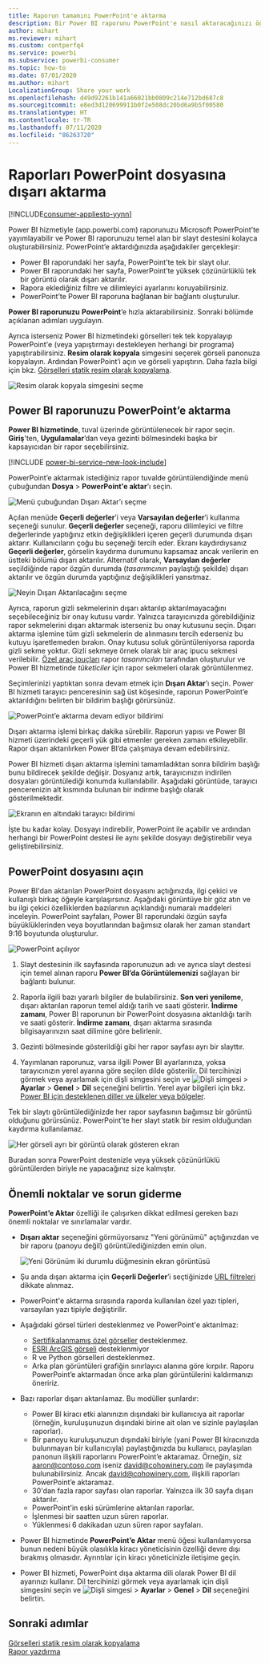 ```yaml
---
title: Raporun tamamını PowerPoint'e aktarma
description: Bir Power BI raporunu PowerPoint'e nasıl aktaracağınızı öğrenin.
author: mihart
ms.reviewer: mihart
ms.custom: contperfq4
ms.service: powerbi
ms.subservice: powerbi-consumer
ms.topic: how-to
ms.date: 07/01/2020
ms.author: mihart
LocalizationGroup: Share your work
ms.openlocfilehash: d49d92261b141a66021bb0809c214e712bd687c8
ms.sourcegitcommit: e8ed3d120699911b0f2e508dc20bd6a9b5f00580
ms.translationtype: HT
ms.contentlocale: tr-TR
ms.lasthandoff: 07/11/2020
ms.locfileid: "86263720"
---
```

# <a name="export-reports-to-powerpoint"></a>Raporları PowerPoint dosyasına dışarı aktarma

[!INCLUDE[consumer-appliesto-yynn](../includes/consumer-appliesto-yynn.md)]


Power BI hizmetiyle (app.powerbi.com) raporunuzu Microsoft PowerPoint’te yayımlayabilir ve Power BI raporunuzu temel alan bir slayt destesini kolayca oluşturabilirsiniz. PowerPoint’e aktardığınızda aşağıdakiler gerçekleşir:

* Power BI raporundaki her sayfa, PowerPoint’te tek bir slayt olur.
* Power BI raporundaki her sayfa, PowerPoint’te yüksek çözünürlüklü tek bir görüntü olarak dışarı aktarılır.
* Rapora eklediğiniz filtre ve dilimleyici ayarlarını koruyabilirsiniz.
* PowerPoint’te Power BI raporuna bağlanan bir bağlantı oluşturulur.

**Power BI raporunuzu** **PowerPoint**’e hızla aktarabilirsiniz. Sonraki bölümde açıklanan adımları uygulayın.

Ayrıca isterseniz Power BI hizmetindeki görselleri tek tek kopyalayıp PowerPoint'e (veya yapıştırmayı destekleyen herhangi bir programa) yapıştırabilirsiniz. **Resim olarak kopyala** simgesini seçerek görseli panonuza kopyalayın. Ardından PowerPoint’i açın ve görseli yapıştırın. Daha fazla bilgi için bkz. [Görselleri statik resim olarak kopyalama](../visuals/power-bi-visualization-copy-paste.md).

![Resim olarak kopyala simgesini seçme](media/end-user-powerpoint/power-bi-copy.png)

## <a name="export-your-power-bi-report-to-powerpoint"></a>Power BI raporunuzu PowerPoint’e aktarma
**Power BI hizmetinde**, tuval üzerinde görüntülenecek bir rapor seçin. **Giriş**'ten, **Uygulamalar**’dan veya gezinti bölmesindeki başka bir kapsayıcıdan bir rapor seçebilirsiniz.

[!INCLUDE [power-bi-service-new-look-include](../includes/power-bi-service-new-look-include.md)]

PowerPoint’e aktarmak istediğiniz rapor tuvalde görüntülendiğinde menü çubuğundan **Dosya** > **PowerPoint'e aktar**'ı seçin.

![Menü çubuğundan Dışarı Aktar’ı seçme](media/end-user-powerpoint/power-bi-export.png)

Açılan menüde **Geçerli değerler**’i veya **Varsayılan değerler**’i kullanma seçeneği sunulur. **Geçerli değerler** seçeneği, raporu dilimleyici ve filtre değerlerinde yaptığınız etkin değişiklikleri içeren geçerli durumunda dışarı aktarır.  Kullanıcıların çoğu bu seçeneği tercih eder. Ekranı kaydırdıysanız **Geçerli değerler**, görselin kaydırma durumunu kapsamaz ancak verilerin en üstteki bölümü dışarı aktarılır. Alternatif olarak, **Varsayılan değerler** seçildiğinde rapor özgün durumda (*tasarımcının* paylaştığı şekilde) dışarı aktarılır ve özgün durumda yaptığınız değişiklikleri yansıtmaz.

![Neyin Dışarı Aktarılacağını seçme](media/end-user-powerpoint/power-bi-current-values.png)
 
Ayrıca, raporun gizli sekmelerinin dışarı aktarılıp aktarılmayacağını seçebileceğiniz bir onay kutusu vardır. Yalnızca tarayıcınızda görebildiğiniz rapor sekmelerini dışarı aktarmak isterseniz bu onay kutusunu seçin. Dışarı aktarma işlemine tüm gizli sekmelerin de alınmasını tercih ederseniz bu kutuyu işaretlemeden bırakın. Onay kutusu soluk görüntüleniyorsa raporda gizli sekme yoktur. Gizli sekmeye örnek olarak bir araç ipucu sekmesi verilebilir. [Özel araç ipuçları](../create-reports/desktop-tooltips.md) rapor *tasarımcıları* tarafından oluşturulur ve Power BI hizmetinde *tüketiciler* için rapor sekmeleri olarak görüntülenmez. 

Seçimlerinizi yaptıktan sonra devam etmek için **Dışarı Aktar**’ı seçin. Power BI hizmeti tarayıcı penceresinin sağ üst köşesinde, raporun PowerPoint’e aktarıldığını belirten bir bildirim başlığı görürsünüz. 



![PowerPoint’e aktarma devam ediyor bildirimi](media/end-user-powerpoint/power-bi-export-progress.png)

Dışarı aktarma işlemi birkaç dakika sürebilir. Raporun yapısı ve Power BI hizmeti üzerindeki geçerli yük gibi etmenler gereken zamanı etkileyebilir. Rapor dışarı aktarılırken Power BI’da çalışmaya devam edebilirsiniz.

Power BI hizmeti dışarı aktarma işlemini tamamladıktan sonra bildirim başlığı bunu bildirecek şekilde değişir. Dosyanız artık, tarayıcınızın indirilen dosyaları görüntülediği konumda kullanılabilir. Aşağıdaki görüntüde, tarayıcı pencerenizin alt kısmında bulunan bir indirme başlığı olarak gösterilmektedir.

![Ekranın en altındaki tarayıcı bildirimi](media/end-user-powerpoint/power-bi-browsers.png)

İşte bu kadar kolay. Dosyayı indirebilir, PowerPoint ile açabilir ve ardından herhangi bir PowerPoint destesi ile aynı şekilde dosyayı değiştirebilir veya geliştirebilirsiniz.

## <a name="open-the-powerpoint-file"></a>PowerPoint dosyasını açın
Power BI'dan aktarılan PowerPoint dosyasını açtığınızda, ilgi çekici ve kullanışlı birkaç öğeyle karşılaşırsınız. Aşağıdaki görüntüye bir göz atın ve bu ilgi çekici özelliklerden bazılarının açıklandığı numaralı maddeleri inceleyin. PowerPoint sayfaları, Power BI raporundaki özgün sayfa büyüklüklerinden veya boyutlarından bağımsız olarak her zaman standart 9:16 boyutunda oluşturulur.

![PowerPoint açılıyor](media/end-user-powerpoint/power-bi-powerpoint-numbered.png)

1. Slayt destesinin ilk sayfasında raporunuzun adı ve ayrıca slayt destesi için temel alınan raporu **Power BI’da Görüntülemenizi** sağlayan bir bağlantı bulunur.
2. Raporla ilgili bazı yararlı bilgiler de bulabilirsiniz. **Son veri yenileme**, dışarı aktarılan raporun temel aldığı tarih ve saati gösterir. **İndirme zamanı**, Power BI raporunun bir PowerPoint dosyasına aktarıldığı tarih ve saati gösterir. **İndirme zamanı**, dışarı aktarma sırasında bilgisayarınızın saat dilimine göre belirlenir.


3. Gezinti bölmesinde gösterildiği gibi her rapor sayfası ayrı bir slayttır. 
4. Yayımlanan raporunuz, varsa ilgili Power BI ayarlarınıza, yoksa tarayıcınızın yerel ayarına göre seçilen dilde gösterilir. Dil tercihinizi görmek veya ayarlamak için dişli simgesini seçin ve ![Dişli simgesi](media/end-user-powerpoint/power-bi-settings-icon.png) > **Ayarlar** > **Genel** > **Dil** seçeneğini belirtin. Yerel ayar bilgileri için bkz. [Power BI için desteklenen diller ve ülkeler veya bölgeler](../fundamentals/supported-languages-countries-regions.md).


Tek bir slaytı görüntülediğinizde her rapor sayfasının bağımsız bir görüntü olduğunu görürsünüz. PowerPoint'te her slayt statik bir resim olduğundan kaydırma kullanılamaz.

![Her görseli ayrı bir görüntü olarak gösteren ekran](media/end-user-powerpoint/power-bi-images.png)

Buradan sonra PowerPoint destenizle veya yüksek çözünürlüklü görüntülerden biriyle ne yapacağınız size kalmıştır.

## <a name="considerations-and-troubleshooting"></a>Önemli noktalar ve sorun giderme
**PowerPoint’e Aktar** özelliği ile çalışırken dikkat edilmesi gereken bazı önemli noktalar ve sınırlamalar vardır.
 

* **Dışarı aktar** seçeneğini görmüyorsanız "Yeni görünümü" açtığınızdan ve bir raporu (panoyu değil) görüntülediğinizden emin olun.

    ![Yeni Görünüm iki durumlu düğmesinin ekran görüntüsü](media/end-user-powerpoint/power-bi-new-look.png)

* Şu anda dışarı aktarma için **Geçerli Değerler**’i seçtiğinizde [URL filtreleri](../collaborate-share/service-url-filters.md) dikkate alınmaz.

* PowerPoint'e aktarma sırasında raporda kullanılan özel yazı tipleri, varsayılan yazı tipiyle değiştirilir.

* Aşağıdaki görsel türleri desteklenmez ve PowerPoint'e aktarılmaz:
   - [Sertifikalanmamış özel görseller](../developer/visuals/power-bi-custom-visuals-certified.md) desteklenmez. 
   - [ESRI ArcGIS görseli](../visuals/power-bi-visualizations-arcgis.md) desteklenmiyor
   - R ve Python görselleri desteklenmez.
   - Arka plan görüntüleri grafiğin sınırlayıcı alanına göre kırpılır. Raporu PowerPoint’e aktarmadan önce arka plan görüntülerini kaldırmanızı öneririz.

* Bazı raporlar dışarı aktarılamaz. Bu modüller şunlardır:
    - Power BI kiracı etki alanınızın dışındaki bir kullanıcıya ait raporlar (örneğin, kuruluşunuzun dışındaki birine ait olan ve sizinle paylaşılan raporlar).
    - Bir panoyu kuruluşunuzun dışındaki biriyle (yani Power BI kiracınızda bulunmayan bir kullanıcıyla) paylaştığınızda bu kullanıcı, paylaşılan panonun ilişkili raporlarını PowerPoint’e aktaramaz. Örneğin, siz aaron@contoso.com iseniz david@cohowinery.com ile paylaşımda bulunabilirsiniz. Ancak david@cohowinery.com, ilişkili raporları PowerPoint’e aktaramaz.
    - 30'dan fazla rapor sayfası olan raporlar. Yalnızca ilk 30 sayfa dışarı aktarılır.
    - PowerPoint'in eski sürümlerine aktarılan raporlar.
    - İşlenmesi bir saatten uzun süren raporlar. 
    - Yüklenmesi 6 dakikadan uzun süren rapor sayfaları. 

* Power BI hizmetinde **PowerPoint’e Aktar** menü öğesi kullanılamıyorsa bunun nedeni büyük olasılıkla kiracı yöneticisinin özelliği devre dışı bırakmış olmasıdır. Ayrıntılar için kiracı yöneticinizle iletişime geçin.
* Power BI hizmeti, PowerPoint dışa aktarma dili olarak Power BI dil ayarınızı kullanır. Dil tercihinizi görmek veya ayarlamak için dişli simgesini seçin ve ![Dişli simgesi](media/end-user-powerpoint/power-bi-settings-icon.png) > **Ayarlar** > **Genel** > **Dil** seçeneğini belirtin.



## <a name="next-steps"></a>Sonraki adımlar
[Görselleri statik resim olarak kopyalama](../visuals/power-bi-visualization-copy-paste.md)    
[Rapor yazdırma](end-user-print.md)
